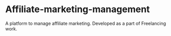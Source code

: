 # Affiliate-marketing-management
A platform to manage affiliate marketing. Developed as a part of Freelancing work.
